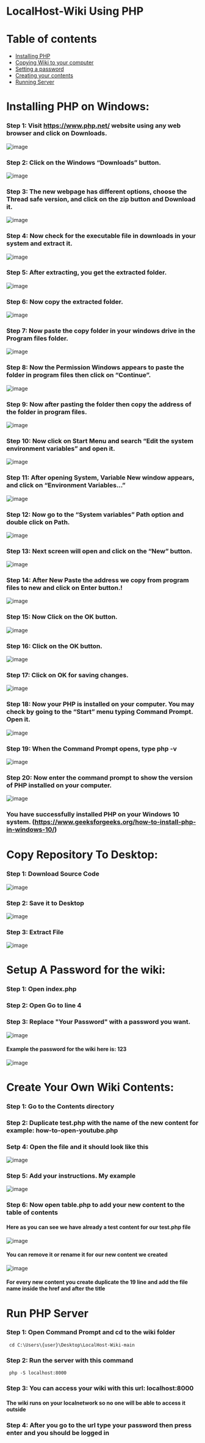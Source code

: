 # LocalHost-Wiki Using PHP

Table of contents
=================

<!--ts-->
  * [Installing PHP](#php)
  * [Copying Wiki to your computer](#wikitocomputer)
  * [Setting a password](#setpass)
  * [Creating your contents](#creatingcontents)
  * [Running Server](#runserver)
<!--te-->

<a name="php"></a>
Installing PHP on Windows:
=================

### Step 1: Visit https://www.php.net/ website using any web browser and click on Downloads.
![image](https://github.com/Vasilis414/LocalHost-Wiki/assets/83064774/eb48b97c-ea6c-4179-bbe6-d7c179ccec2f)
### Step 2: Click on the Windows “Downloads” button.
![image](https://github.com/Vasilis414/LocalHost-Wiki/assets/83064774/f110b09e-d161-4a4d-9fea-c9ee8fcf3abd)
### Step 3: The new webpage has different options, choose the Thread safe version, and click on the zip button and Download it.
![image](https://github.com/Vasilis414/LocalHost-Wiki/assets/83064774/d3409e5f-071b-41f9-a615-7b3440d4420f)
### Step 4: Now check for the executable file in downloads in your system and extract it.
![image](https://github.com/Vasilis414/LocalHost-Wiki/assets/83064774/b8d140f3-6be3-4aa7-8b0b-c51ab7b974b3)
### Step 5: After extracting, you get the extracted folder.
![image](https://github.com/Vasilis414/LocalHost-Wiki/assets/83064774/0d1e2f36-1557-4cd9-bdab-2f3053a7318e)
### Step 6: Now copy the extracted folder.
![image](https://github.com/Vasilis414/LocalHost-Wiki/assets/83064774/3ffdd728-5e6d-40ec-86b0-d4d5bfef2142)
### Step 7: Now paste the copy folder in your windows drive in the Program files folder.
![image](https://github.com/Vasilis414/LocalHost-Wiki/assets/83064774/cbbf6690-dea5-4bc4-adc1-f3a6674ff261)
### Step 8: Now the Permission Windows appears to paste the folder in program files then click on “Continue”.
![image](https://github.com/Vasilis414/LocalHost-Wiki/assets/83064774/aef766d7-1d00-40f2-af75-b80d98acb367)
### Step 9: Now after pasting the folder then copy the address of the folder in program files.
![image](https://github.com/Vasilis414/LocalHost-Wiki/assets/83064774/01b106b9-ada8-47d6-97a8-3abf0a9e2da7)
### Step 10: Now click on Start Menu and search “Edit the system environment variables” and open it.
![image](https://github.com/Vasilis414/LocalHost-Wiki/assets/83064774/a6dc39e0-878f-4122-a6f3-e95216565cd2)
### Step 11: After opening System, Variable New window appears, and click on “Environment Variables…”
![image](https://github.com/Vasilis414/LocalHost-Wiki/assets/83064774/d9d3bdf3-e5eb-4548-8b4e-234d0129e86b)
### Step 12: Now go to the “System variables” Path option and double click on Path.
![image](https://github.com/Vasilis414/LocalHost-Wiki/assets/83064774/da552a47-186b-47cc-a69f-849ec6234618)
### Step 13: Next screen will open and click on the “New” button.
![image](https://github.com/Vasilis414/LocalHost-Wiki/assets/83064774/58accb4b-408e-463c-9166-a84654d74e0d)
### Step 14: After New  Paste the address we copy from program files to new and click on Enter button.!
![image](https://github.com/Vasilis414/LocalHost-Wiki/assets/83064774/e9bea56d-68a9-4448-8f75-bd16ef8292f2)
### Step 15: Now Click on the OK button.
![image](https://github.com/Vasilis414/LocalHost-Wiki/assets/83064774/04e8b21a-c839-45d6-aedf-75c20306868d)
### Step 16:  Click on the OK button. 
![image](https://github.com/Vasilis414/LocalHost-Wiki/assets/83064774/db19c740-45b3-426c-b185-73845b49ecb3)
### Step 17: Click on OK for saving changes.
![image](https://github.com/Vasilis414/LocalHost-Wiki/assets/83064774/15c99641-83ec-45e7-877c-0fd70bd5a9cc)
### Step 18: Now your PHP is installed on your computer. You may check by going to the “Start” menu typing Command Prompt. Open it.
![image](https://github.com/Vasilis414/LocalHost-Wiki/assets/83064774/5c0d31fc-d020-4cee-93e5-26da4ee8d230)
### Step 19: When the Command Prompt opens, type php -v
![image](https://github.com/Vasilis414/LocalHost-Wiki/assets/83064774/2d78bed7-5374-47b1-a6bd-7187d8bf018d)
### Step 20: Now enter the command prompt to show the version of PHP installed on your computer.
![image](https://github.com/Vasilis414/LocalHost-Wiki/assets/83064774/962ba0fa-1509-4cb4-bc6b-3b5c487d2cf1)
### You have successfully installed PHP on your Windows 10 system. (https://www.geeksforgeeks.org/how-to-install-php-in-windows-10/)

<a name="wikitocomputer"></a>
Copy Repository To Desktop:
=================
### Step 1: Download Source Code
![image](https://github.com/Vasilis414/LocalHost-Wiki/assets/83064774/614950b1-6177-4360-aeca-631d370ca178)
### Step 2: Save it to Desktop
![image](https://github.com/Vasilis414/LocalHost-Wiki/assets/83064774/eea710e3-bac9-4084-ac8b-1c2c39f67d0d)
### Step 3: Extract File
![image](https://github.com/Vasilis414/LocalHost-Wiki/assets/83064774/0ab734e7-9fdd-4e80-b917-1438a5bcc302)

<a name="setpass"></a>
Setup A Password for the wiki:
=================
### Step 1: Open index.php
### Step 2: Open Go to line 4
### Step 3: Replace "Your Password" with a password you want.
![image](https://github.com/Vasilis414/LocalHost-Wiki/assets/83064774/a2fed502-b4ba-4491-966b-15da29276448)
#### Example the password for the wiki here is: 123
![image](https://github.com/Vasilis414/LocalHost-Wiki/assets/83064774/365a2ddf-462a-42c7-af0a-46469b65eb61)

<a name="creatingcontents"></a>
Create Your Own Wiki Contents:
=================
### Step 1: Go to the Contents directory
### Step 2: Duplicate test.php with the name of the new content for example: how-to-open-youtube.php
### Setp 4: Open the file and it should look like this
![image](https://github.com/Vasilis414/LocalHost-Wiki/assets/83064774/2ebeb363-8048-45a5-ba31-2cf6642b8246)
### Step 5: Add your instructions. My example
![image](https://github.com/Vasilis414/LocalHost-Wiki/assets/83064774/7f2b0f24-709f-43b1-ab42-9c7a3bcf29a6)
### Step 6: Now open table.php to add your new content to the table of contents
#### Here as you can see we have already a test content for our test.php file
![image](https://github.com/Vasilis414/LocalHost-Wiki/assets/83064774/9b453935-1d32-4293-ae12-ea5a47038275)
#### You can remove it or rename it for our new content we created
![image](https://github.com/Vasilis414/LocalHost-Wiki/assets/83064774/02d8054a-7e4a-452d-a857-cdca25e8d2e3)
#### For every new content you create duplicate the 19 line and add the file name inside the href and after the title

<a name="runserver"></a>
Run PHP Server
=================
### Step 1: Open Command Prompt and cd to the wiki folder
```
 cd C:\Users\{user}\Desktop\LocalHost-Wiki-main
```
### Step 2: Run the server with this command
```
 php -S localhost:8000
```
### Step 3: You can access your wiki with this url: localhost:8000
#### The wiki runs on your localnetwork so no one will be able to access it outside
### Step 4: After you go to the url type your password then press enter and you should be logged in
